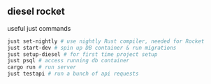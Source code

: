 ## diesel rocket

useful just commands

```bash
just set-nightly # use nightly Rust compiler, needed for Rocket
just start-dev # spin up DB container & run migrations
just setup-diesel # for first time project setup
just psql # access running db container
cargo run # run server
just testapi # run a bunch of api requests
```